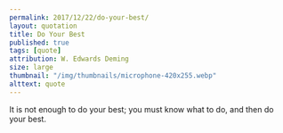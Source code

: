 ```yaml
---
permalink: 2017/12/22/do-your-best/
layout: quotation
title: Do Your Best
published: true
tags: [quote]
attribution: W. Edwards Deming
size: large
thumbnail: "/img/thumbnails/microphone-420x255.webp"
alttext: quote
---
```


It is not enough to do your best; you must know what to do, and then do your best.
